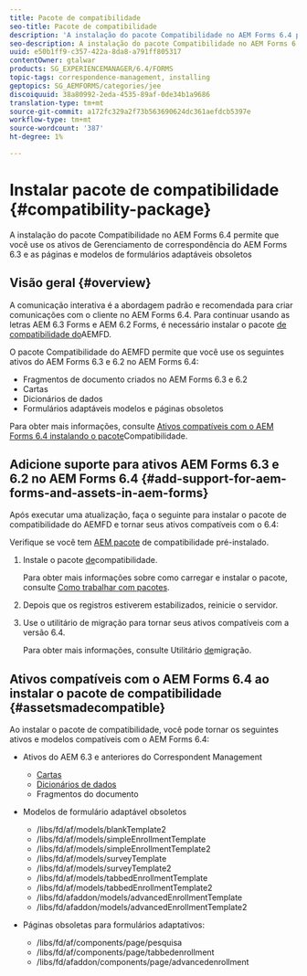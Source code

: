```yaml
---
title: Pacote de compatibilidade
seo-title: Pacote de compatibilidade
description: 'A instalação do pacote Compatibilidade no AEM Forms 6.4 permite que você use os ativos de Gerenciamento de correspondência do AEM Forms 6.3 e as páginas e modelos de formulários adaptáveis obsoletos '
seo-description: A instalação do pacote Compatibilidade no AEM Forms 6.4 permite que você use os ativos de Gerenciamento de correspondência do AEM Forms 6.3 e as páginas e modelos de formulários adaptáveis obsoletos
uuid: e50b1ff9-c357-422a-8da8-a791ff805317
contentOwner: gtalwar
products: SG_EXPERIENCEMANAGER/6.4/FORMS
topic-tags: correspondence-management, installing
geptopics: SG_AEMFORMS/categories/jee
discoiquuid: 38a80992-2eda-4535-89af-0de34b1a9686
translation-type: tm+mt
source-git-commit: a172fc329a2f73b563690624dc361aefdcb5397e
workflow-type: tm+mt
source-wordcount: '387'
ht-degree: 1%

---
```



# Instalar pacote de compatibilidade {#compatibility-package}

A instalação do pacote Compatibilidade no AEM Forms 6.4 permite que você use os ativos de Gerenciamento de correspondência do AEM Forms 6.3 e as páginas e modelos de formulários adaptáveis obsoletos

## Visão geral {#overview}

A comunicação interativa é a abordagem padrão e recomendada para criar comunicações com o cliente no AEM Forms 6.4. Para continuar usando as letras AEM 6.3 Forms e AEM 6.2 Forms, é necessário instalar o pacote [de compatibilidade do](https://www.adobeaemcloud.com/content/marketplace/marketplaceProxy.html?packagePath=/content/companies/public/adobe/packages/cq640/fd/AEM-FORMS-6.4-COMPAT)AEMFD.

O pacote Compatibilidade do AEMFD permite que você use os seguintes ativos do AEM Forms 6.3 e 6.2 no AEM Forms 6.4:

* Fragmentos de documento criados no AEM Forms 6.3 e 6.2
* Cartas
* Dicionários de dados
* Formulários adaptáveis modelos e páginas obsoletos

Para obter mais informações, consulte [Ativos compatíveis com o AEM Forms 6.4 instalando o pacote](/help/forms/using/compatibility-package.md#assetsmadecompatible)Compatibilidade.

## Adicione suporte para ativos AEM Forms 6.3 e 6.2 no AEM Forms 6.4 {#add-support-for-aem-forms-and-assets-in-aem-forms}

Após executar uma atualização, faça o seguinte para instalar o pacote de compatibilidade do AEMFD e tornar seus ativos compatíveis com o 6.4:

Verifique se você tem [AEM pacote](/help/sites-deploying/backward-compatibility.md) de compatibilidade pré-instalado.

1. Instale o pacote [de](https://www.adobeaemcloud.com/content/marketplace/marketplaceProxy.html?packagePath=/content/companies/public/adobe/packages/cq640/fd/AEM-FORMS-6.4-COMPAT)compatibilidade.

   Para obter mais informações sobre como carregar e instalar o pacote, consulte [Como trabalhar com pacotes](/help/sites-administering/package-manager.md).

1. Depois que os registros estiverem estabilizados, reinicie o servidor.
1. Use o utilitário de migração para tornar seus ativos compatíveis com a versão 6.4.

   Para obter mais informações, consulte Utilitário [de](/help/forms/using/migration-utility.md)migração.

## Ativos compatíveis com o AEM Forms 6.4 ao instalar o pacote de compatibilidade {#assetsmadecompatible}

Ao instalar o pacote de compatibilidade, você pode tornar os seguintes ativos e modelos compatíveis com o AEM Forms 6.4:

* Ativos do AEM 6.3 e anteriores do Correspondent Management

   * [Cartas](/help/forms/using/create-letter.md)
   * [Dicionários de dados](/help/forms/using/data-dictionary.md)
   * Fragmentos do documento

* Modelos de formulário adaptável obsoletos

   * /libs/fd/af/models/blankTemplate2
   * /libs/fd/af/models/simpleEnrollmentTemplate
   * /libs/fd/af/models/simpleEnrollmentTemplate2
   * /libs/fd/af/models/surveyTemplate
   * /libs/fd/af/models/surveyTemplate2
   * /libs/fd/af/models/tabbedEnrollmentTemplate
   * /libs/fd/af/models/tabbedEnrollmentTemplate2
   * /libs/fd/afaddon/models/advancedEnrollmentTemplate
   * /libs/fd/afaddon/models/advancedEnrollmentTemplate2

* Páginas obsoletas para formulários adaptativos:

   * /libs/fd/af/components/page/pesquisa
   * /libs/fd/af/components/page/tabbedenrollment
   * /libs/fd/afaddon/components/page/advancedenrollment

